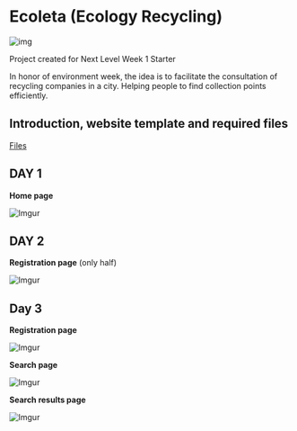 # Ecoleta (Ecology Recycling)

![img](https://i.imgur.com/lA36ZnS.jpg)

Project created for Next Level Week 1 Starter

  

In honor of environment week, the idea is to facilitate the consultation of recycling companies in a city. Helping people to find collection points efficiently.

  

## Introduction, website template and required files

[Files](https://www.notion.so/Dia-1-7c8a1a9a6df547058f1473f899a3b9c4)

  

## DAY 1

**Home page**

![Imgur](https://i.imgur.com/QHCPizh.png)

  

## DAY 2

**Registration page** (only half)

![Imgur](https://imgur.com/8EP8DlN.png)

## Day 3

**Registration page**

![Imgur](https://imgur.com/M7UAKq1.png)


**Search page**

![Imgur](https://imgur.com/nlgP6up.png)

**Search results page**

![Imgur](https://imgur.com/U8WLsRO.png)
